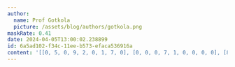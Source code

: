 ```yaml
---
author:
  name: Prof Gotkola
  picture: /assets/blog/authors/gotkola.png
maskRate: 0.41
date: 2024-04-05T13:00:02.238899
id: 6a5ad102-f34c-11ee-b573-efaca536916a
content: '[[0, 5, 0, 9, 2, 0, 1, 7, 0], [0, 0, 0, 7, 1, 0, 0, 0, 0], [8, 0, 0, 5, 6, 0, 0, 0, 9], [0, 6, 0, 0, 8, 0, 0, 3, 5], [0, 8, 5, 3, 4, 2, 7, 0, 1], [0, 3, 1, 0, 0, 0, 9, 8, 4], [1, 4, 0, 8, 3, 5, 6, 0, 7], [0, 9, 8, 2, 7, 1, 5, 4, 0], [5, 7, 3, 4, 0, 6, 8, 0, 2]]'
---
```

